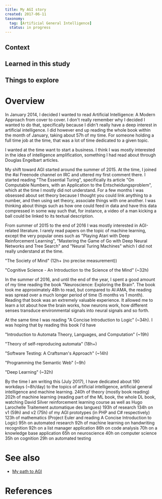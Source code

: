 ```yaml
---
title: My AGI story
created: 2017-06-11
taxonomy:
  tag: [Artificial General Intelligence]
  status: in progress
---
```


## Context

## Learned in this study

## Things to explore

# Overview
In January 2014, I decided I wanted to read Artificial Intelligence: A Modern Approach from cover to cover. I don't really remember why I decided I wanted to do that, specifically because I didn't really have a deep interest in artificial intelligence. I did however end up reading the whole book within the month of January, taking about 57h of my time. For someone holding a full time job at the time, that was a lot of time dedicated to a given topic.

I wanted at the time want to start a business. I think I was mostly interested in the idea of intelligence amplification, something I had read about through Douglas Engelbart articles.

My shift toward AGI started around the summer of 2015. At the time, I joined the #ai Freenode channel on IRC and uttered my first comment there. I started reading "The Essential Turing", specifically its article "On Computable Numbers, with an Application to the Entscheidungsproblem", which at the time I mostly did not understand. For a few months I was obsessed about set theory because I thought you could link anything to a number, and then using set theory, associate things with one another. I was thinking about things such as how one could feed in data and have this data compressed in some way such that, for instance, a video of a man kicking a ball could be linked to its textual description.

From summer of 2015 to the end of 2016 I was mostly interested in AGI-related literature. I rarely read papers on the topic of machine learning, except the very popular ones such as "Playing Atari with Deep Reinforcement Learning", "Mastering the Game of Go with Deep Neural Networks and Tree Search" and "Neural Turing Machines" which I did not really understand at the time.

"The Society of Mind" (12h+ (no precise measurement))

"Cognitive Science - An Introduction to the Science of the Mind" (~32h)

In the summer of 2016, and until the end of the year, I spent a good amount of my time reading the book "Neuroscience: Exploring the Brain". The book took me approximately 48h to read, but compared to AI:AMA, the reading was spread over a much longer period of time (5 months vs 1 month). Reading that book was an extremely valuable experience. It allowed me to learn a lot about how the brain works, how neurons work, how different senses transduce environmental signals into neural signals and so forth.

At the same time I was reading "A Concise Introduction to Logic" (~34h). I was hoping that by reading this book I'd have <tbc>

"Introduction to Automata Theory, Languages, and Computation" (~19h)

"Theory of self-reproducing automata" (18h+)

"Software Testing: A Craftsman's Approach" (~14h)

"Programming the Semantic Web" (~9h)

"Deep Learning" (~32h)

By the time I am writing this (July 2017), I have dedicated about 190 workdays (~8h/day) to the topics of artificial intelligence, artificial general intelligence and machine learning.
240h of theory (mostly book reading)
202h of machine learning (reading part of the ML book, the whole DL book, watching David Silver reinforcement learning course as well as Hugo Larochelle Traitement automatique des langues)
193h of research
134h on v1 (59h) and v2 (75h) of my AGI prototypes (in PHP and C# respectively)
123h of mathematics (Project Euler and reading A Concise Introduction to Logic)
95h on automated research
92h of machine learning on handwriting recognition
92h on a list manager application
86h on code analysis
70h on a knowledge base application
65h on neuroscience
40h on computer science
35h on cognition
29h on automated testing

# See also
* [My path to AGI](../my-path-to-agi/article.md)

# References
